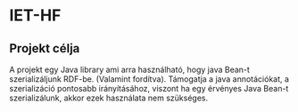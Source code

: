# IET-HF 

## Projekt célja

A projekt egy Java library ami arra használható, hogy java Bean-t szerializáljunk RDF-be. (Valamint fordítva). Támogatja a java annotációkat, a szerializáció pontosabb irányításához, viszont ha egy érvényes Java Bean-t szerializálunk, akkor ezek használata nem szükséges.